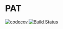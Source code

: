 # PAT
[![codecov](https://codecov.io/gh/harsha-98/PAT/branch/main/graph/badge.svg?token=QQ7BOZ55NJ)](https://codecov.io/gh/harsha-98/PAT)
[![Build Status](https://app.travis-ci.com/harsha-98/PAT.svg?branch=main)](https://app.travis-ci.com/harsha-98/PAT)
